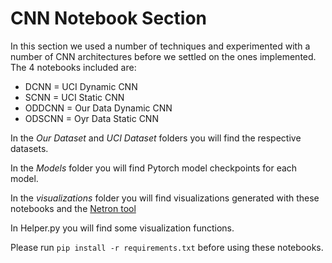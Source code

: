 # CNN Notebook Section
In this section we used a number of techniques and experimented with a number of CNN architectures before we settled on the ones implemented.
The 4 notebooks included are:
* DCNN = UCI Dynamic CNN
* SCNN = UCI Static CNN
* ODDCNN = Our Data Dynamic CNN
* ODSCNN = Oyr Data Static CNN

In the *Our Dataset* and *UCI Dataset* folders you will find the respective datasets.

In the *Models* folder you will find Pytorch model checkpoints for each model. 

In the *visualizations* folder you will find visualizations generated with these notebooks and the [Netron tool](https://github.com/lutzroeder/netron) 

In Helper.py you will find some visualization functions.

Please run ```pip install -r requirements.txt``` before using these notebooks.
